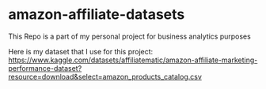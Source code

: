 # amazon-affiliate-datasets
This Repo is a part of my personal project for business analytics purposes

Here is my dataset that I use for this project: https://www.kaggle.com/datasets/affiliatematic/amazon-affiliate-marketing-performance-dataset?resource=download&select=amazon_products_catalog.csv